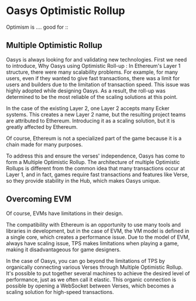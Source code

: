 # Oasys Optimistic Rollup

Optimism is .... good for :: 

## Multiple Optimistic Rollup

Oasys is always looking for and validating new technologies.
First we need to introduce, Why Oasys using Optimistic Roll-up : 
In Ethereum's Layer 1 structure, there were many scalability problems. For example, for many users, even if they wanted to give fast transactions, there was a limit for users and builders due to the limitation of transaction speed. 
This issue was highly adopted while designing Oasys. As a result, the roll-up was determined to be the most reliable of the scaling solutions at this point. 

In the case of the existing Layer 2, one Layer 2 accepts many Ecker systems. This creates a new Layer 2 name, but the resulting project teams are attributed to Ethereum. 
Introducing it as a scaling solution, but it is greatly affected by Ethereum. 

Of course, Ethereum is not a specialized part of the game because it is a chain made for many purposes. 

To address this and ensure the verses' independence, Oasys has come to form a Multiple Optimistic Rollup. 
The architecture of multiple Optimistic Rollups is different from the common idea that many transactions occur at Layer 1, and in fact, games require fast transactions and features like Verse, so they provide stability in the Hub, which makes Oasys unique. 

## Overcoming EVM 

Of course, EVMs have limitations in their design. 

The compatibility with Ethereum is an opportunity to use many tools and libraries in development, but in the case of EVM, the VM model is defined in a single core, which creates a performance issue. 
Due to the model of EVM, always have scaling issue, TPS makes limitations when playing a game, making it disadvantageous for game designers. 

In the case of Oasys, you can go beyond the limitations of TPS by organically connecting various Verses through Multiple Optimistic Rollup. 
It's possible to put together several machines to achieve the desired level of performance, just as we often call it elastic. 
This organic connection is possible by opening a WebSocket between Verses, which becomes a scaling solution for high-speed transactions.